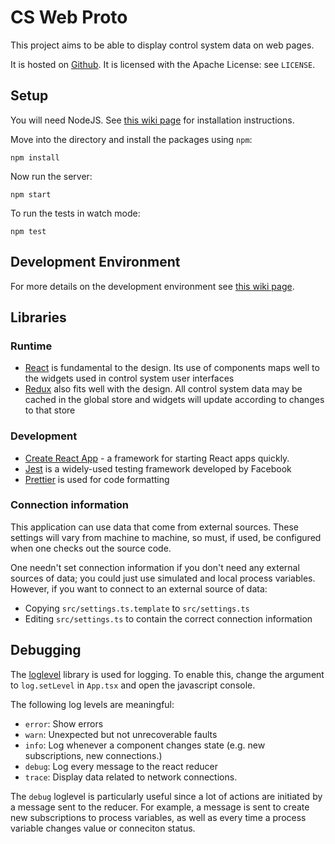 # CS Web Proto

This project aims to be able to display control system data on web pages.

It is hosted on [Github](https://github.com/dls-controls/cs-web-proto). It is
licensed with the Apache License: see `LICENSE`.

## Setup

You will need NodeJS. See
[this wiki page](https://github.com/dls-controls/cs-web-proto/wiki/Development-Environment)
for installation instructions.

Move into the directory and install the packages using `npm`:

`npm install`

Now run the server:

`npm start`

To run the tests in watch mode:

`npm test`

## Development Environment

For more details on the development environment see
[this wiki page](https://github.com/dls-controls/cs-web-proto/wiki/Development-Environment).

## Libraries

### Runtime

- [React](https://github.com/facebook/react) is fundamental to the design.
  Its use of components maps well to the widgets used in control system user
  interfaces
- [Redux](https://github.com/reduxjs/redux) also fits well with the design.
  All control system data may be cached in the global store and widgets will
  update according to changes to that store

### Development

- [Create React App](https://github.com/facebook/create-react-app) - a
  framework for starting React apps quickly.
- [Jest](https://github.com/facebook/jest) is a widely-used testing framework
  developed by Facebook
- [Prettier](https://github.com/prettier/prettier) is used for code formatting

### Connection information

This application can use data that come from external sources. These settings will vary from machine to machine, so must, if used, be configured when one checks out the source code.

One needn't set connection information if you don't need any external sources of data; you could just use simulated and local process variables. However, if you want to connect to an external source of data:

* Copying `src/settings.ts.template` to `src/settings.ts`
* Editing `src/settings.ts` to contain the correct connection information

## Debugging

The [loglevel](https://github.com/pimterry/loglevel) library is used for logging. To enable this, change the argument to `log.setLevel` in `App.tsx` and open the javascript console.

The following log levels are meaningful:

- `error`: Show errors
- `warn`: Unexpected but not unrecoverable faults
- `info`: Log whenever a component changes state (e.g. new subscriptions, new connections.)
- `debug`: Log every message to the react reducer
- `trace`: Display data related to network connections.

The `debug` loglevel is particularly useful since a lot of actions are initiated by a message sent to the reducer.
For example, a message is sent to create new subscriptions to process variables, as well as every time a process variable changes value or conneciton status.
